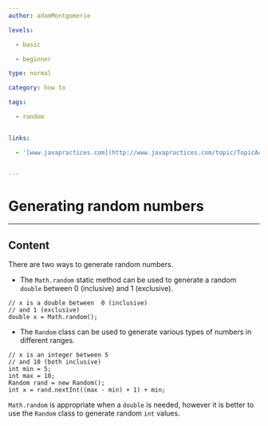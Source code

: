 ```yaml
---
author: adamMontgomerie

levels:

  - basic

  - beginner

type: normal

category: how to

tags:

  - random


links:

  - '[www.javapractices.com](http://www.javapractices.com/topic/TopicAction.do?Id=62){website}'


---
```


# Generating random numbers

---

## Content

There are two ways to generate random numbers.

- The `Math.random` static method can be used to generate a random `double` between 0 (inclusive) and 1 (exclusive).

```
// x is a double between  0 (inclusive)
// and 1 (exclusive)
double x = Math.random();
```

- The `Random` class can be used to generate various types of numbers in different ranges.

```
// x is an integer between 5
// and 10 (both inclusive)
int min = 5;
int max = 10;
Random rand = new Random();
int x = rand.nextInt((max - min) + 1) + min;
```

`Math.random` is appropriate when a `double` is needed, however it is better to use the `Random` class to generate random `int` values.
